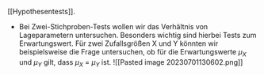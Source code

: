 [[Hypothesentests]].

- Bei Zwei-Stichproben-Tests wollen wir das Verhältnis von Lageparametern untersuchen. Besonders wichtig sind hierbei Tests zum Erwartungswert. Für zwei Zufallsgrößen X und Y könnten wir beispielsweise die Frage untersuchen, ob für die Erwartungswerte $μ_X$ und $μ_Y$ gilt, dass $μ_X$ = $μ_Y$ ist.
![[Pasted image 20230701130602.png]]